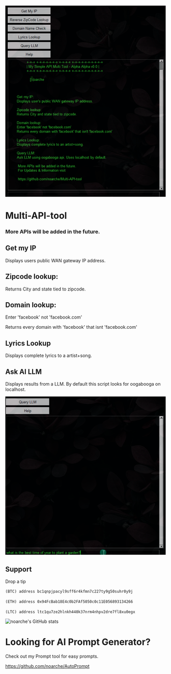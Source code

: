 
![screenshot](https://github.com/noarche/Multi-API-tool/blob/main/parts/screenshot.gif?raw=true)

# Multi-API-tool

### More APIs will be added in the future.

## Get my IP

Displays users public WAN gateway IP address.

## Zipcode lookup:

Returns City and state tied to zipcode.

## Domain lookup:

Enter 'facebook' not 'facebook.com'

Returns every domain with 'facebook' that isnt 'facebook.com'

## Lyrics Lookup

Displays complete lyrics to a artist+song.

## Ask AI LLM

Displays results from a LLM.  By default this script looks for oogabooga on localhost.



![screenshot](https://github.com/noarche/Multi-API-tool/blob/main/parts/screen2.gif?raw=true)


## Support

Drop a tip

    (BTC) address bc1qnpjpacyl9sff6r4kfmn7c227ty9g50suhr0y9j
    
    (ETH) address 0x94FcBab18E4c0b2FAf5050c0c11E056893134266
    
    (LTC) address ltc1qu7ze2hlnkh440k37nrm4nhpv2dre7fl8xu0egx



![noarche's GitHub stats](https://github-readme-stats.vercel.app/api?username=noarche&show_icons=true&theme=transparent)

# Looking for AI Prompt Generator?

Check out my Prompt tool for easy prompts. 

https://github.com/noarche/AutoPrompt
